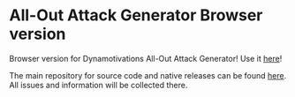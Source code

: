 # All-Out Attack Generator Browser version
Browser version for Dynamotivations All-Out Attack Generator!
Use it [here](https://dynamotivation.github.io/All-Out-Attack-Generator-Web/)!

The main repository for source code and native releases can be found [here](https://github.com/Dynamotivation/All-Out-Attack-Generator).
All issues and information will be collected there.
